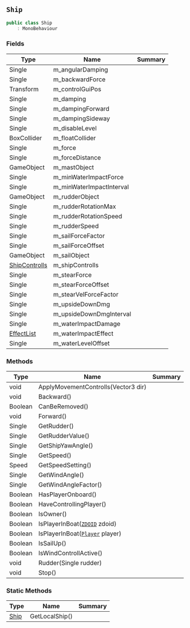 ## `Ship`

```csharp
public class Ship
    : MonoBehaviour

```

### Fields

| Type | Name | Summary | 
| --- | --- | --- | 
| Single | m_angularDamping |  | 
| Single | m_backwardForce |  | 
| Transform | m_controlGuiPos |  | 
| Single | m_damping |  | 
| Single | m_dampingForward |  | 
| Single | m_dampingSideway |  | 
| Single | m_disableLevel |  | 
| BoxCollider | m_floatCollider |  | 
| Single | m_force |  | 
| Single | m_forceDistance |  | 
| GameObject | m_mastObject |  | 
| Single | m_minWaterImpactForce |  | 
| Single | m_minWaterImpactInterval |  | 
| GameObject | m_rudderObject |  | 
| Single | m_rudderRotationMax |  | 
| Single | m_rudderRotationSpeed |  | 
| Single | m_rudderSpeed |  | 
| Single | m_sailForceFactor |  | 
| Single | m_sailForceOffset |  | 
| GameObject | m_sailObject |  | 
| [ShipControlls](./ShipControlls.md) | m_shipControlls |  | 
| Single | m_stearForce |  | 
| Single | m_stearForceOffset |  | 
| Single | m_stearVelForceFactor |  | 
| Single | m_upsideDownDmg |  | 
| Single | m_upsideDownDmgInterval |  | 
| Single | m_waterImpactDamage |  | 
| [EffectList](./EffectList.md) | m_waterImpactEffect |  | 
| Single | m_waterLevelOffset |  | 


### Methods

| Type | Name | Summary | 
| --- | --- | --- | 
| void | ApplyMovementControlls(Vector3 dir) |  | 
| void | Backward() |  | 
| Boolean | CanBeRemoved() |  | 
| void | Forward() |  | 
| Single | GetRudder() |  | 
| Single | GetRudderValue() |  | 
| Single | GetShipYawAngle() |  | 
| Single | GetSpeed() |  | 
| Speed | GetSpeedSetting() |  | 
| Single | GetWindAngle() |  | 
| Single | GetWindAngleFactor() |  | 
| Boolean | HasPlayerOnboard() |  | 
| Boolean | HaveControllingPlayer() |  | 
| Boolean | IsOwner() |  | 
| Boolean | IsPlayerInBoat([`ZDOID`](./ZDOID.md) zdoid) |  | 
| Boolean | IsPlayerInBoat([`Player`](./Player.md) player) |  | 
| Boolean | IsSailUp() |  | 
| Boolean | IsWindControllActive() |  | 
| void | Rudder(Single rudder) |  | 
| void | Stop() |  | 


### Static Methods

| Type | Name | Summary | 
| --- | --- | --- | 
| [Ship](./Ship.md) | GetLocalShip() |  | 


